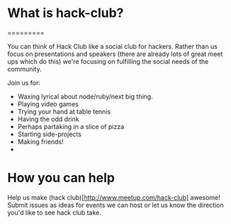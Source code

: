 # What is hack-club?
=========

You can think of Hack Club like a social club for hackers. Rather than us focus on presentations and speakers (there are already lots of great meet ups which do this) we're focusing on fulfilling the social needs of the community. 

Join us for:

- Waxing lyrical about node/ruby/next big thing.
- Playing video games
- Trying your hand at table tennis
- Having the odd drink
- Perhaps partaking in a slice of pizza
- Starting side-projects
- Making friends!
- 
# How you can help

Help us make (hack club)[http://www.meetup.com/hack-club] awesome! Submit issues as ideas for events we can host or let us know the direction you'd like to see hack club take.
